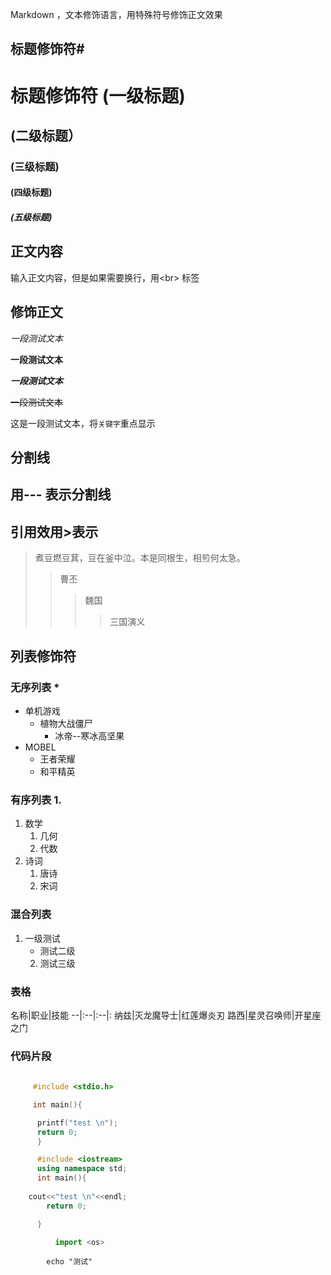 Markdown ，文本修饰语言，用特殊符号修饰正文效果<br> 

## 标题修饰符\#

# 标题修饰符 (一级标题)
## (二级标题）
### (三级标题)
#### (四级标题)
##### (五级标题)

## 正文内容
   
   输入正文内容，但是如果需要换行，用\<br\> 标签

## 修饰正文

*一段测试文本*

**一段测试文本**

***一段测试文本***

~~一段测试文本~~

这是一段测试文本，将`关键字`重点显示

## 分割线
  用\-\-\- 表示分割线
---

## 引用效用\>表示
> 煮豆燃豆萁，豆在釜中泣。本是同根生，相煎何太急。
>>曹丕
>>>魏国
>>>>三国演义

## 列表修饰符

### 无序列表 \*
* 单机游戏
  * 植物大战僵尸
    * 冰帝--寒冰高坚果
* MOBEL
  * 王者荣耀
  * 和平精英

### 有序列表 1.
1. 数学
   1. 几何
   2. 代数
2. 诗词
   1. 唐诗
   2. 宋词

### 混合列表
1. 一级测试
   * 测试二级
   2. 测试三级

### 表格
名称|职业|技能
--|:--|:--|:
纳兹|灭龙魔导士|红莲爆炎刃
路西|星灵召唤师|开星座之门

### 代码片段

```c
    
     #include <stdio.h>

     int main(){

      printf("test \n");
      return 0;
      }
```
```cpp
      #include <iostream>
      using namespace std;
      int main(){
        
	cout<<"test \n"<<endl;
        return 0;

      }
```
```python
          import <os>
```

```bush
        echo "测试"
```
